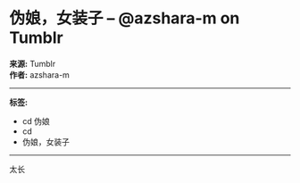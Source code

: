# 伪娘，女装子 – @azshara-m on Tumblr

**来源:** Tumblr  
**作者:** azshara-m  

---

**标签:**  
- cd 伪娘  
- cd  
- 伪娘，女装子  

---

太长